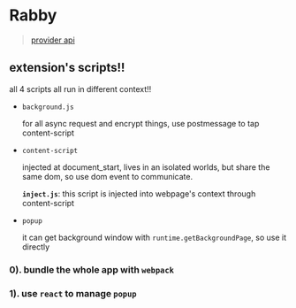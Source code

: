 # Rabby

> [provider api](https://eips.ethereum.org/EIPS/eip-1193)
## extension's scripts!!
all 4 scripts all run in different context!!

- `background.js`

  for all async request and encrypt things, use postmessage to tap content-script
- `content-script`

  injected at document_start, lives in an isolated worlds, but share the same dom, so use dom event to communicate.

  **`inject.js`**: this script is injected into webpage's context through content-script

- `popup`

  it can get background window with `runtime.getBackgroundPage`, so use it directly

### 0). bundle the whole app with `webpack`
### 1). use `react` to manage `popup`

